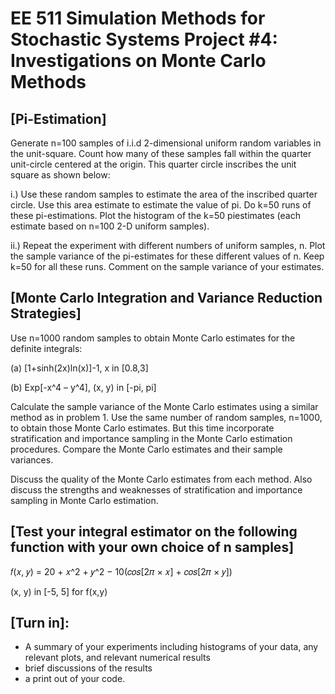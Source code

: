 EE 511 Simulation Methods for Stochastic Systems Project #4: Investigations on Monte Carlo Methods
==============================================
[Pi-Estimation]
----------------
Generate n=100 samples of i.i.d 2-dimensional uniform random variables in the unit-square. Count how
many of these samples fall within the quarter unit-circle centered at the origin. This quarter circle
inscribes the unit square as shown below:

i.) Use these random samples to estimate the area of the inscribed quarter circle. Use this area estimate
to estimate the value of pi. Do k=50 runs of these pi-estimations. Plot the histogram of the k=50 piestimates
(each estimate based on n=100 2-D uniform samples).

ii.) Repeat the experiment with different numbers of uniform samples, n. Plot the sample variance of the
pi-estimates for these different values of n. Keep k=50 for all these runs. Comment on the sample
variance of your estimates.

[Monte Carlo Integration and Variance Reduction Strategies]
----------------------------------------------------------------
Use n=1000 random samples to obtain Monte Carlo estimates for the definite integrals:

(a) [1+sinh(2x)ln(x)]-1, x in [0.8,3]

(b) Exp[-x^4 – y^4], (x, y) in [-pi, pi]

Calculate the sample variance of the Monte Carlo estimates using a similar method as in problem 1.
Use the same number of random samples, n=1000, to obtain those Monte Carlo estimates. But this time
incorporate stratification and importance sampling in the Monte Carlo estimation procedures. Compare
the Monte Carlo estimates and their sample variances.

Discuss the quality of the Monte Carlo estimates from each method. Also discuss the strengths and
weaknesses of stratification and importance sampling in Monte Carlo estimation.

[Test your integral estimator on the following function with your own choice of n samples]
--------------------------------------------------------------------------------------------
𝑓(𝑥, 𝑦) = 20 + 𝑥^2 + 𝑦^2 − 10(𝑐𝑜𝑠[2𝜋 × 𝑥] + 𝑐𝑜𝑠[2𝜋 × 𝑦])

(x, y) in [-5, 5] for f(x,y)

[Turn in]:
-----------
- A summary of your experiments including histograms of your data, any relevant plots, and
relevant numerical results
- brief discussions of the results
- a print out of your code.
